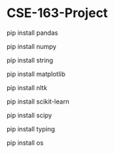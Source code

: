 # CSE-163-Project

pip install pandas  

pip install numpy  

pip install string  

pip install matplotlib  

pip install nltk  

pip install scikit-learn  

pip install scipy  

pip install typing  

pip install os
